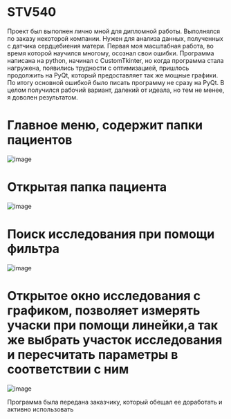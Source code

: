 # STV540
Проект был выполнен лично мной для дипломной работы. Выполнялся по заказу некоторой компании. Нужен для анализа данных, полученных с датчика сердцебиения матери.
Первая моя масштабная работа, во время которой научился многому, осознал свои ошибки. Программа написана на python, начинал с CustomTkinter, но когда программа стала нагружена, появились трудности с оптимизацией, пришлось продолжить на PyQt, который предоставляет так же мощные графики. По итогу основной ошибкой было писать программу не сразу на PyQt. В целом получился рабочий вариант, далекий от идеала, но тем не менее, я доволен результатом. 

# Главное меню, содержит папки пациентов
![image](https://github.com/user-attachments/assets/409594aa-9a13-4db0-b34f-0e13a88b84da)
# Открытая папка пациента
![image](https://github.com/user-attachments/assets/da9e4ddc-fa06-40df-83b5-700115657755)
# Поиск исследования при помощи фильтра
![image](https://github.com/user-attachments/assets/ad89318c-fbdf-4bf5-bded-e3eaef842eef)
# Открытое окно исследования с графиком, позволяет измерять учаски при помощи линейки,а так же выбрать участок исследования и пересчитать параметры в соответствии с ним
![image](https://github.com/user-attachments/assets/77ea26dc-663f-4d90-a38a-8faeb431dcfd)

Программа была передана заказчику, который обещал ее доработать и активно использовать
